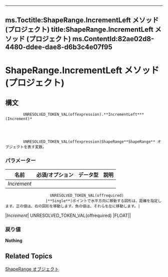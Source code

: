 
---
ms.Toctitle:ShapeRange.IncrementLeft メソッド (プロジェクト)
title:ShapeRange.IncrementLeft メソッド (プロジェクト)
ms.ContentId:82ae02d8-4480-ddee-dae8-d6b3c4e07f95
---
# ShapeRange.IncrementLeft メソッド (プロジェクト)





## 構文

            UNRESOLVED_TOKEN_VAL(offexpression).**IncrementLeft***(Increment)*




            UNRESOLVED_TOKEN_VAL(offexpression)ShapeRange**ShapeRange** オブジェクトを表す変数。

### パラメーター

|**名前**|**必須/オプション**|**データ型**|**説明**|
|---|---|---|---|
|*Increment*|
                        UNRESOLVED_TOKEN_VAL(offrequired)
                      |**Single**|ポイントで水平方向に移動する図形は、距離を指定します。正の値は、右の図形を移動します。負の値は、それらを左に移動します。|
|*Increment*|
                        UNRESOLVED_TOKEN_VAL(offrequired)
                      |FLOAT||



### 戻り値
**Nothing**





## Related Topics

[ShapeRange オブジェクト](315031aa-4b8c-424b-26e7-ce15897beb05.md)




